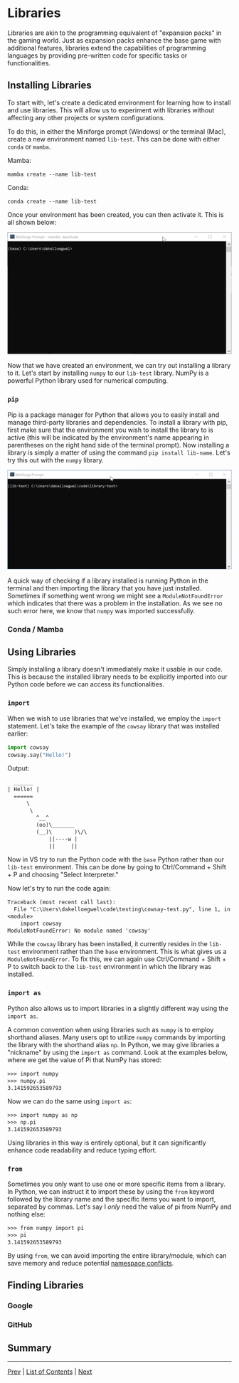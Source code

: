 # Libraries

Libraries are akin to the programming equivalent of "expansion packs" in the gaming world. Just as expansion packs enhance the base game with additional features, libraries extend the capabilities of programming languages by providing pre-written code for specific tasks or functionalities.

## Installing Libraries

To start with, let's create a dedicated environment for learning how to install and use libraries. This will allow us to experiment with libraries without affecting any other projects or system configurations.

To do this, in either the Miniforge prompt (Windows) or the terminal (Mac), create a new environment named `lib-test`. This can be done with either `conda` or `mamba`.

Mamba:
```
mamba create --name lib-test
```

Conda:
```
conda create --name lib-test
```

Once your environment has been created, you can then activate it. This is all shown below:

![](./pictures/create-lib-test-env.gif)

Now that we have created an environment, we can try out installing a library to it. Let's start by installing `numpy` to our `lib-test` library. NumPy is a powerful Python library used for numerical computing.

### `pip`

Pip is a package manager for Python that allows you to easily install and manage third-party libraries and dependencies. To install a library with pip, first make sure that the environment you wish to install the library to is active (this will be indicated by the environment's name appearing in parentheses on the right hand side of the terminal prompt). Now installing a library is simply a matter of using the command `pip install lib-name`. Let's try this out with the `numpy` library.

![](./pictures/install-numpy.gif)

A quick way of checking if a library installed is running Python in the terminal and then importing the library that you have just installed. Sometimes if something went wrong we might see a `ModuleNotFoundError` which indicates that there was a problem in the installation. As we see no such error here, we know that `numpy` was imported successfully.

### Conda / Mamba
## Using Libraries

Simply installing a library doesn't immediately make it usable in our code. This is because the installed library needs to be explicitly imported into our Python code before we can access its functionalities.

### `import`

When we wish to use libraries that we've installed, we employ the `import` statement. Let's take the example of the `cowsay` library that was installed earlier:

```python
import cowsay
cowsay.say("Hello!")
```

Output:
```
  ______
| Hello! |
  ======
      \
       \
         ^__^
         (oo)\_______
         (__)\       )\/\
             ||----w |
             ||     ||
```

Now in VS try to run the Python code with the `base` Python rather than our `lib-test` environment. This can be done by going to Ctrl/Command + Shift + P and choosing "Select Interpreter." 

Now let's try to run the code again:

```
Traceback (most recent call last):
  File "C:\Users\dakelloegwel\code\testing\cowsay-test.py", line 1, in <module>
    import cowsay
ModuleNotFoundError: No module named 'cowsay'
```

While the `cowsay` library has been installed, it currently resides in the `lib-test` environment rather than the `base` environment. This is what gives us a `ModuleNotFoundError`. To fix this, we can again use Ctrl/Command + Shift + P to switch back to the `lib-test` environment in which the library was installed.

### `import as`

Python also allows us to import libraries in a slightly different way using the `import as`. 

A common convention when using libraries such as `numpy` is to employ shorthand aliases. Many users opt to utilize `numpy` commands by importing the library with the shorthand alias `np`. In Python, we may give libraries a "nickname" by using the `import as` command. Look at the examples below, where we get the value of Pi that NumPy has stored:

```pycon
>>> import numpy
>>> numpy.pi
3.141592653589793
```
Now we can do the same using `import as`:

```pycon
>>> import numpy as np
>>> np.pi
3.141592653589793
```
Using libraries in this way is entirely optional, but it can significantly enhance code readability and reduce typing effort.

### `from`

Sometimes you only want to use one or more specific items from a library. In Python, we can instruct it to import these by using the `from` keyword followed by the library name and the specific items you want to import, separated by commas. Let's say I _only_ need the value of pi from NumPy and nothing else:

```pycon
>>> from numpy import pi
>>> pi
3.141592653589793
```

By using `from`, we can avoid importing the entire library/module, which can save memory and reduce potential [namespace conflicts](https://www.analyticsvidhya.com/blog/2024/01/understanding-namespaces-in-python/#h-namespace-collision-and-resolution).

## Finding Libraries

### Google
### GitHub
## Summary
---
[Prev](functions.md) | [List of Contents](README.md) | [Next](oop.md)